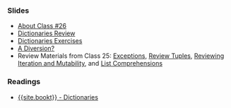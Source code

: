 <a name="class26"></a>

### Slides

* [About Class #26](classes/26/slides/meta.html)
* [Dictionaries Review](classes/26/slides/review.html)
* [Dictionaries Exercises](classes/26/slides/exercises.html)
* [A Diversion?](classes/26/slides/diversion.html)
* Review Materials from Class 25: [Exceptions](classes/25/slides/exceptions.html), [Review Tuples](classes/25/slides/tuples.html), [Reviewing Iteration and Mutability](classes/25/slides/list_iteration_mutability_review.html), and [List Comprehensions](classes/25/slides/list_comprehensions.html)
	
### Readings

* [{{site.bookt}} - Dictionaries](http://www.openbookproject.net/thinkcs/python/english3e/dictionaries.html)

